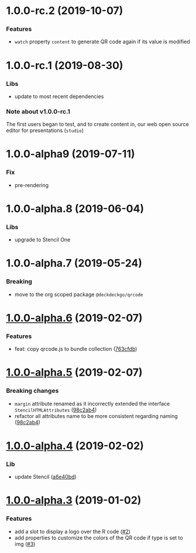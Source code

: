<a name="1.0.0-rc.1-1"></a>
# 1.0.0-rc.2 (2019-10-07)

### Features

* `watch` property `content` to generate QR code again if its value is modified

<a name="1.0.0-rc.1"></a>
# 1.0.0-rc.1 (2019-08-30)

### Libs

* update to most recent dependencies

### Note about v1.0.0-rc.1

The first users began to test, and to create content in, our web open source editor for presentations (`studio`)

<a name="1.0.0-alpha.9"></a>
# 1.0.0-alpha9 (2019-07-11)

### Fix

* pre-rendering

<a name="1.0.0-alpha.8"></a>
# 1.0.0-alpha.8 (2019-06-04)

### Libs

* upgrade to Stencil One

<a name="1.0.0-alpha.7"></a>
# 1.0.0-alpha.7 (2019-05-24)

### Breaking

* move to the org scoped package `@deckdeckgo/qrcode`

<a name="v1.0.0-alpha.6"></a>
# [1.0.0-alpha.6](https://github.com/deckgo/deckdeckgo-qrcode/compare/v1.0.0-alpha.5...v1.0.0-alpha.6) (2019-02-07)

### Features

* feat: copy qrcode.js to bundle collection ([763cfdb](https://github.com/deckgo/deckdeckgo-qrcode/commit/763cfdbdced47b6fa7d9b6b47e071c9abc7edbc9))

<a name="v1.0.0-alpha.5"></a>
# [1.0.0-alpha.5](https://github.com/deckgo/deckdeckgo-qrcode/compare/v1.0.0-alpha.4...v1.0.0-alpha.5) (2019-02-07)

### Breaking changes

* `margin` attribute renamed as it incorrectly extended the interface `StencilHTMLAttributes` ([98c2ab4](https://github.com/deckgo/deckdeckgo-qrcode/commit/98c2ab4c6af266c7511dd3d15f9e54d916c68f35))
* refactor all attributes name to be more consistent regarding naming ([98c2ab4](https://github.com/deckgo/deckdeckgo-qrcode/commit/98c2ab4c6af266c7511dd3d15f9e54d916c68f35))

<a name="v1.0.0-alpha.4"></a>
# [1.0.0-alpha.4](https://github.com/deckgo/deckdeckgo-qrcode/compare/v1.0.0-alpha.3...v1.0.0-alpha.4) (2019-02-02)

### Lib

* update Stencil ([a6e40bd](https://github.com/deckgo/deckdeckgo-qrcode/commit/a6e40bdd5f617c43b995455bf158a6103c7701ff))

<a name="v1.0.0-alpha.3"></a>
# [1.0.0-alpha.3](https://github.com/deckgo/deckdeckgo-qrcode/compare/v1.0.0-alpha.2...v1.0.0-alpha.3) (2019-01-02)

### Features

* add a slot to display a logo over the R code ([#2](https://github.com/deckgo/deckdeckgo-qrcode/issues/2))
* add properties to customize the colors of the QR code if type is set to img ([#3](https://github.com/deckgo/deckdeckgo-qrcode/issues/3))
